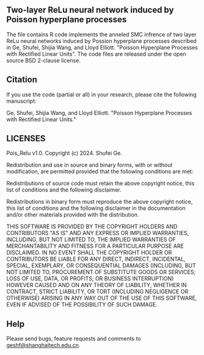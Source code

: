 ## Two-layer ReLu neural network induced by Poisson hyperplane processes
The file contains R code implements the anneled SMC infrence of two layer ReLu neural networks induced by Possion hyperplane processes described in Ge, Shufei, Shijia Wang, and Lloyd Elliott. "Poisson Hyperplane Processes with Rectified Linear Units". The code files are released under the open source BSD 2-clause license.

## Citation
If you use the code (partial or all) in your research, please cite the following manuscript:

Ge, Shufei, Shijia Wang, and Lloyd Elliott. "Poisson Hyperplane Processes with Rectified Linear Units."

## LICENSES
Pois_Relu v1.0. Copyright (c) 2024. Shufei Ge.

Redistribution and use in source and binary forms, with or without modification, are permitted provided that the following conditions are met:

Redistributions of source code must retain the above copyright notice, this list of conditions and the following disclaimer.

Redistributions in binary form must reproduce the above copyright notice, this list of conditions and the following disclaimer in the documentation and/or other materials provided with the distribution.

THIS SOFTWARE IS PROVIDED BY THE COPYRIGHT HOLDERS AND CONTRIBUTORS "AS IS" AND ANY EXPRESS OR IMPLIED WARRANTIES, INCLUDING, BUT NOT LIMITED TO, THE IMPLIED WARRANTIES OF MERCHANTABILITY AND FITNESS FOR A PARTICULAR PURPOSE ARE DISCLAIMED. IN NO EVENT SHALL THE COPYRIGHT HOLDER OR CONTRIBUTORS BE LIABLE FOR ANY DIRECT, INDIRECT, INCIDENTAL, SPECIAL, EXEMPLARY, OR CONSEQUENTIAL DAMAGES (INCLUDING, BUT NOT LIMITED TO, PROCUREMENT OF SUBSTITUTE GOODS OR SERVICES; LOSS OF USE, DATA, OR PROFITS; OR BUSINESS INTERRUPTION) HOWEVER CAUSED AND ON ANY THEORY OF LIABILITY, WHETHER IN CONTRACT, STRICT LIABILITY, OR TORT (INCLUDING NEGLIGENCE OR OTHERWISE) ARISING IN ANY WAY OUT OF THE USE OF THIS SOFTWARE, EVEN IF ADVISED OF THE POSSIBILITY OF SUCH DAMAGE.

## Help
Please send bugs, feature requests and comments to geshf@shanghaitech.edu.cn.
